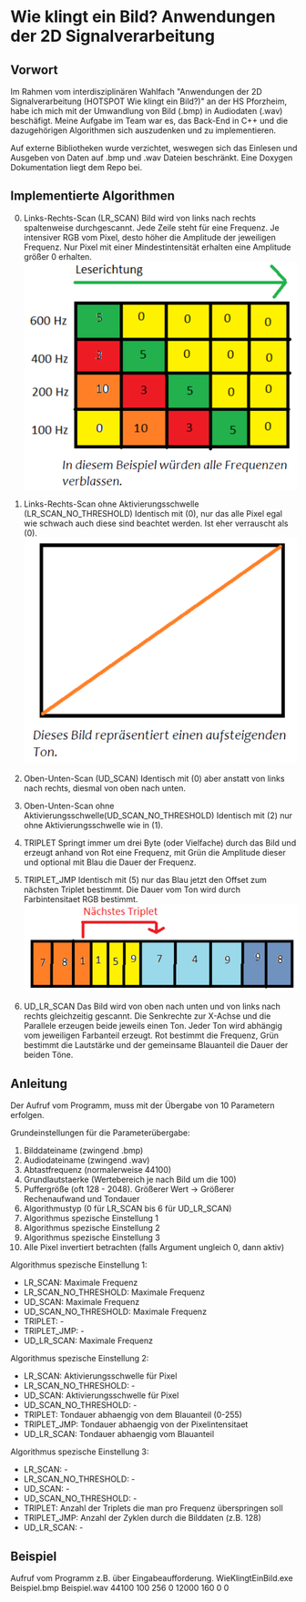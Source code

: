 # Wie klingt ein Bild? Anwendungen der 2D Signalverarbeitung 

Vorwort
-------
Im Rahmen vom interdisziplinären Wahlfach "Anwendungen der 2D Signalverarbeitung (HOTSPOT Wie klingt ein Bild?)" an der HS Pforzheim, habe ich mich mit der Umwandlung von Bild (.bmp) in Audiodaten (.wav) beschäfigt.
Meine Aufgabe im Team war es, das Back-End in C++ und die dazugehörigen Algorithmen sich auszudenken und zu implementieren.

Auf externe Bibliotheken wurde verzichtet, weswegen sich das Einlesen und Ausgeben von Daten auf .bmp und .wav Dateien beschränkt.
Eine Doxygen Dokumentation liegt dem Repo bei.

Implementierte Algorithmen
--------------------------
0) Links-Rechts-Scan (LR_SCAN)
Bild wird von links nach rechts spaltenweise durchgescannt.
Jede Zeile steht für eine Frequenz. Je intensiver RGB vom Pixel, desto höher die Amplitude der jeweiligen Frequenz.
Nur Pixel mit einer Mindestintensität erhalten eine Amplitude größer 0 erhalten. 
![](/Dokumentation/_readme/LR_SCAN.png) 

1) Links-Rechts-Scan ohne Aktivierungsschwelle (LR_SCAN_NO_THRESHOLD)
Identisch mit (0), nur das alle Pixel egal wie schwach auch diese sind beachtet werden. 
Ist eher verrauscht als (0).
![](/Dokumentation/_readme/LR_SCAN2.png)

2) Oben-Unten-Scan (UD_SCAN)
Identisch mit (0) aber anstatt von links nach rechts, diesmal von oben nach unten.

3) Oben-Unten-Scan ohne Aktivierungsschwelle(UD_SCAN_NO_THRESHOLD)
Identisch mit (2) nur ohne Aktivierungsschwelle wie in (1).

4) TRIPLET
Springt immer um drei Byte (oder Vielfache) durch das Bild und erzeugt anhand von Rot eine Frequenz, mit Grün die Amplitude dieser und optional mit Blau die Dauer der Frequenz.

5) TRIPLET_JMP
Identisch mit (5) nur das Blau jetzt den Offset zum nächsten Triplet bestimmt. Die Dauer vom Ton wird durch Farbintensitaet RGB bestimmt.
![](/Dokumentation/_readme/TRIPLET.png)


6) UD_LR_SCAN
Das Bild wird von oben nach unten und von links nach rechts gleichzeitig gescannt.
Die Senkrechte zur X-Achse und die Parallele erzeugen beide jeweils einen Ton. Jeder Ton wird abhängig vom jeweiligen Farbanteil erzeugt. Rot bestimmt die Frequenz, Grün bestimmt die Lautstärke und der gemeinsame Blauanteil die Dauer der beiden Töne.

Anleitung
---------
Der Aufruf vom Programm, muss mit der Übergabe von 10 Parametern erfolgen.

Grundeinstellungen für die Parameterübergabe:
1) Bilddateiname (zwingend .bmp)
2) Audiodateiname (zwingend .wav)
3) Abtastfrequenz (normalerweise 44100)
4) Grundlautstaerke (Wertebereich je nach Bild um die 100)
5) Puffergröße (oft 128 - 2048). Größerer Wert -> Größerer Rechenaufwand und Tondauer
6) Algorithmustyp (0 für LR_SCAN bis 6 für UD_LR_SCAN)
7) Algorithmus spezische Einstellung 1
8) Algorithmus spezische Einstellung 2
9) Algorithmus spezische Einstellung 3
10) Alle Pixel invertiert betrachten (falls Argument ungleich 0, dann aktiv)

Algorithmus spezische Einstellung 1:
- LR_SCAN: Maximale Frequenz
- LR_SCAN_NO_THRESHOLD: Maximale Frequenz
- UD_SCAN: Maximale Frequenz
- UD_SCAN_NO_THRESHOLD: Maximale Frequenz
- TRIPLET: -
- TRIPLET_JMP: - 
- UD_LR_SCAN: Maximale Frequenz

Algorithmus spezische Einstellung 2:
- LR_SCAN: Aktivierungsschwelle für Pixel
- LR_SCAN_NO_THRESHOLD: -
- UD_SCAN: Aktivierungsschwelle für Pixel
- UD_SCAN_NO_THRESHOLD: - 
- TRIPLET: Tondauer abhaengig von dem Blauanteil (0-255)
- TRIPLET_JMP: Tondauer abhaengig von der Pixelintensitaet
- UD_LR_SCAN: Tondauer abhaengig vom Blauanteil

Algorithmus spezische Einstellung 3:
- LR_SCAN: - 
- LR_SCAN_NO_THRESHOLD: - 
- UD_SCAN: - 
- UD_SCAN_NO_THRESHOLD: - 
- TRIPLET: Anzahl der Triplets die man pro Frequenz überspringen soll
- TRIPLET_JMP: Anzahl der Zyklen durch die Bilddaten (z.B. 128)
- UD_LR_SCAN: -

Beispiel
--------
Aufruf vom Programm z.B. über Eingabeaufforderung.
WieKlingtEinBild.exe Beispiel.bmp Beispiel.wav 44100 100 256 0 12000 160 0 0



